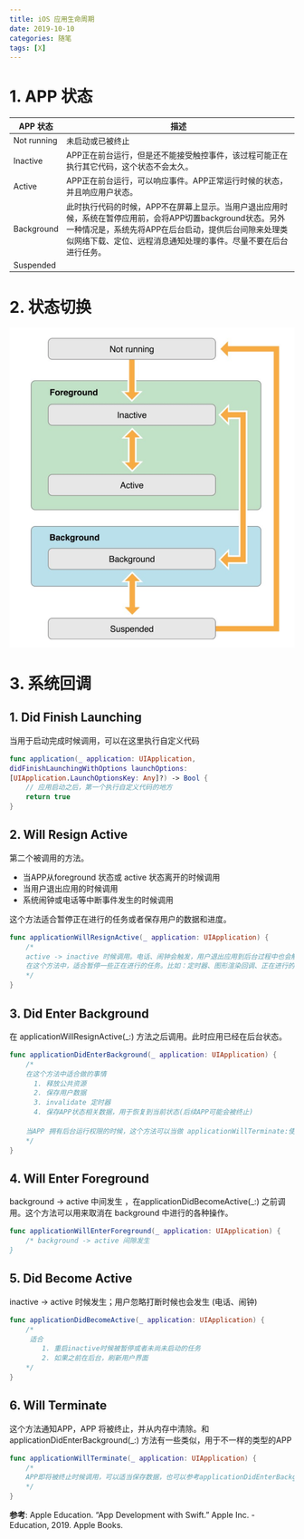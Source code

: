 ```yaml
---
title: iOS 应用生命周期
date: 2019-10-10 
categories: 随笔
tags: [X]
---
```


# 1. APP 状态

| APP 状态    | 描述                                                         |
| ----------- | ------------------------------------------------------------ |
| Not running | 未启动或已被终止                                             |
| Inactive    | APP正在前台运行，但是还不能接受触控事件，该过程可能正在执行其它代码，这个状态不会太久。 |
| Active      | APP正在前台运行，可以响应事件。APP正常运行时候的状态，并且响应用户状态。 |
| Background  | 此时执行代码的时候，APP不在屏幕上显示。当用户退出应用时候，系统在暂停应用前，会将APP切置background状态。另外一种情况是，系统先将APP在后台启动，提供后台间隙来处理类似网络下载、定位、远程消息通知处理的事件。尽量不要在后台进行任务。 |
| Suspended   |                                                              |

# 2. 状态切换

![APP_life_cycle](https://raw.githubusercontent.com/DikeyKing/dikeyking.github.io/master/_posts/img/APP_life_cycle.png)

# 3. 系统回调

## 1. Did Finish Launching 

当用于启动完成时候调用，可以在这里执行自定义代码

```swift
func application(_ application: UIApplication,
didFinishLaunchingWithOptions launchOptions:
[UIApplication.LaunchOptionsKey: Any]?) -> Bool {
    // 应用启动之后，第一个执行自定义代码的地方
    return true
}
```

## 2. Will Resign Active

第二个被调用的方法。

- 当APP从foreground 状态或 active 状态离开的时候调用
- 当用户退出应用的时候调用
- 系统闹钟或电话等中断事件发生的时候调用

这个方法适合暂停正在进行的任务或者保存用户的数据和进度。

```swift
func applicationWillResignActive(_ application: UIApplication) {
    /*
    active -> inactive 时候调用。电话、闹钟会触发，用户退出应用到后台过程中也会触发。
    在这个方法中，适合暂停一些正在进行的任务。比如：定时器、图形渲染回调、正在进行的游戏等。
    */
}
```
## 3. Did Enter Background

在 applicationWillResignActive(_:)  方法之后调用。此时应用已经在后台状态。

```swift
func applicationDidEnterBackground(_ application: UIApplication) {
    /*
    在这个方法中适合做的事情
      1. 释放公共资源 
      2. 保存用户数据
      3. invalidate 定时器
      4. 保存APP状态相关数据，用于恢复到当前状态(后续APP可能会被终止)
  
    当APP 拥有后台运行权限的时候，这个方法可以当做 applicationWillTerminate:使用
    */
}
```

## 4. Will Enter Foreground

background -> active 中间发生 ，在applicationDidBecomeActive(_:) 之前调用。这个方法可以用来取消在 background 中进行的各种操作。

```swift
func applicationWillEnterForeground(_ application: UIApplication) {
    /* background -> active 间隙发生
}
```

## 5. Did Become Active

inactive -> active 时候发生；用户忽略打断时候也会发生 (电话、闹钟)

```swift
func applicationDidBecomeActive(_ application: UIApplication) {
    /*
     适合
        1. 重启inactive时候被暂停或者未尚未启动的任务
        2. 如果之前在后台，刷新用户界面
    */
}
```
## 6. Will Terminate

这个方法通知APP，APP 将被终止，并从内存中清除。和 applicationDidEnterBackground(_:) 方法有一些类似，用于不一样的类型的APP

```swift
func applicationWillTerminate(_ application: UIApplication) {
    /*
    APP即将被终止时候调用，可以适当保存数据，也可以参考applicationDidEnterBackground:.
    */
}
```

**参考**: Apple Education. “App Development with Swift.” Apple Inc. - Education, 2019. Apple Books. 

<!-- more -->

